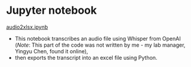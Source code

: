 # Jupyter notebook
[audio2xlsx.ipynb](./audio2xlsx.ipynb) 
- This notebook transcribes an audio file using Whisper from OpenAI (_Note_: This part of the code was not written by me - my lab manager, Yingyu Chen, found it online),
- then exports the transcript into an excel file using Python.
